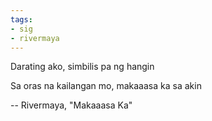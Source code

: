 ```yaml
---
tags:
- sig
- rivermaya
---
```


Darating ako, simbilis pa ng hangin

Sa oras na kailangan mo, makaaasa ka sa akin

-- Rivermaya, "Makaaasa Ka"